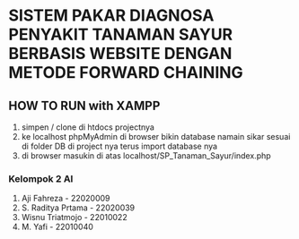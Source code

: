 # SISTEM PAKAR DIAGNOSA PENYAKIT TANAMAN SAYUR BERBASIS WEBSITE DENGAN METODE FORWARD CHAINING

## HOW TO RUN with XAMPP

1. simpen / clone di htdocs projectnya
2. ke localhost phpMyAdmin di browser
bikin database namain sikar sesuai di folder DB di project nya terus import database nya
3. di browser masukin di atas localhost/SP_Tanaman_Sayur/index.php

### Kelompok 2 AI
1. Aji Fahreza        -  22020009
2. S. Raditya Prtama  -  22020039
3. Wisnu Triatmojo    -  22010022
4. M. Yafi            -  22010040
